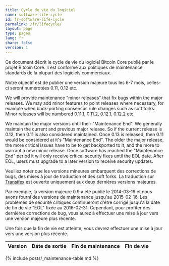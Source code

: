 ```yaml
---
title: Cycle de vie du logiciel
name: software-life-cycle
id: fr-software-life-cycle
permalink: /fr/lifecycle/
layout: page
type: pages
lang: fr
share: false
version: 1
---
```

Ce document décrit le cycle de vie du logiciel Bitcoin Core publié par le projet Bitcoin Core.  Il est conforme aux politiques de maintenance standards de la plupart des logiciels commerciaux.  

Notre objectif est de publier une version majeure tous les 6-7 mois, celles-ci seront numérotées 0.11, 0.12 etc.

We will provide maintenance "minor releases" that fix bugs within the major releases. We may add minor features to point releases where necessary, for example when back-porting consensus rule changes such as soft forks. Minor releases will be numbered 0.11.1, 0.11.2, 0.12.1, 0.12.2 etc.

We maintain the major versions until their "Maintenance End". We generally maintain the current and previous major release. So if the current release is 0.12, then 0.11 is also considered maintained. Once 0.13 is released, then 0.11 would be considered at it's "Maintenance End". The older the major release, the more critical issues have to be to get backported to it, and the more to warrant a new minor release. Once software has reached the "Maintenance End" period it will only receive critical security fixes until the EOL date. After EOL, users must upgrade to a later version to receive security updates.

Veuillez noter que les versions mineures embarquent des corrections de bugs, des mises à jour de traduction et des soft forks.  La traduction sur [Transifex][bitcoin-transifex-link] est ouverte uniquement aux deux dernières versions majeures.

Par exemple, la version majeure 0.9 a été publié le 2014-03-19  et nous avons fourni des versions de maintenance jusqu'au 2015-02-16.  Les problèmes de sécurité critiques continueront d'être corrigé jusqu'à la date de fin de vie "EOL" fixée au 2016-02-31.  Cependant, pour profiter des dernières corrections de bug, vous aurez à effectuer une mise à jour vers une version majeure plus récente.

Une fois que la fin de vie est atteinte, vous devrez effectuer une mise à jour vers une version plus récente.

| Version | Date de sortie | Fin de maintenance | Fin de vie |
|---------|--------------|-----------------|-------------|
{% include posts/_maintenance-table.md %}

[bitcoin-transifex-link]: https://www.transifex.com/bitcoin/bitcoin/